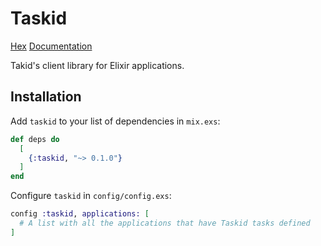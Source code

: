 # Taskid

[Hex](https://hex.pm/packages/taskid)
[Documentation](https://hexdocs.pm/taskid/api-reference.html)

Takid's client library for Elixir applications.

## Installation

Add `taskid` to your list of dependencies in `mix.exs`:

```elixir
def deps do
  [
    {:taskid, "~> 0.1.0"}
  ]
end
```

Configure `taskid` in `config/config.exs`:

```elixir
config :taskid, applications: [
  # A list with all the applications that have Taskid tasks defined
]
```
